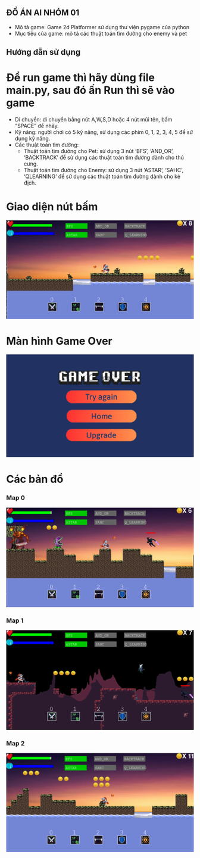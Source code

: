 ## ĐỒ ÁN AI NHÓM 01
- Mô tả game: Game 2d Platformer sử dụng thư viện pygame của python
- Mục tiêu của game: mô tả các thuật toán tìm đường cho enemy và pet 
## Hướng dẫn sử dụng
# Để run game thì hãy dùng file main.py, sau đó ấn Run thì sẽ vào game
- Di chuyển: di chuyển bằng nút A,W,S,D hoặc 4 nút mũi tên, bấm “SPACE” để nhảy.
- Kỹ năng: người chơi có 5 kỹ năng, sử dụng các phím 0, 1, 2, 3, 4, 5 để sử dụng kỹ năng.
- Các thuật toán tìm đường:
  + Thuật toán tìm đường cho Pet: sử dụng 3 nút ‘BFS’, ‘AND_OR’, ‘BACKTRACK’ để sử dụng các thuật toán tìm đường dành cho thú cưng.
  + Thuật toán tìm đường cho Enemy: sử dụng 3 nút ‘ASTAR’, ‘SAHC’, ‘QLEARNING’ để sử dụng các thuật toán tìm đường dành cho kẻ địch.

# Giao diện nút bấm
![6button](assets/img_for_github/6button.png)

# Màn hình Game Over
![Game Over](assets/img_for_github/game_over.png)

# Các bản đồ
### Map 0
![Map0](assets/img_for_github/map0.png)

### Map 1
![Map1](assets/img_for_github/map1.png)

### Map 2
![Map2](assets/img_for_github/map2.png)

